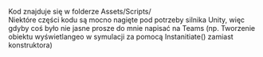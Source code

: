 Kod znajduje się w folderze Assets/Scripts/
<br/>
Niektóre części kodu są mocno nagięte pod potrzeby silnika Unity, więc gdyby coś było nie jasne prosze do mnie napisać na Teams (np. Tworzenie obiektu wyświetlangeo w symulacji za pomocą Instanitiate() zamiast konstruktora)
